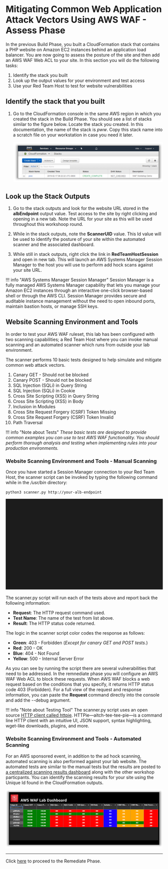 # Mitigating Common Web Application Attack Vectors Using AWS WAF - Assess Phase

In the previous Build Phase, you built a CloudFormation stack that contains
a PHP website on Amazon EC2 instances behind an application load balancer.
You are now going to assess the posture of the site and then add an AWS WAF Web ACL to your site. In this section you will do the following tasks:

1. Identify the stack you built
2. Look up the output values for your environment and test access
3. Use your Red Team Host to test for website vulnerabilities

## Identify the stack that you built

1. Go to the CloudFormation console in the same AWS region in which you created the stack in the Build Phase. You should see a list of stacks similar to the figure below. Locate the stack you created. In this documentation, the name of the stack is *pww*.  Copy this stack name into a scratch file on your workstation in case you need it later.

    ![cloudformation-stack-list](./images/assess-cloudformation-stacks.png)

## Look up the Stack Outputs

1.  Go to the stack outputs and look for the website URL stored in the **albEndpoint** output value. Test access to the site by right clicking and opening in a new tab. Note the URL for your site as this will be used throughout this workshoop round.

2.  While in the stack outputs, note the **ScannerUID** value. This Id value will be used to identify the posture of your site within the automated scanner and the associated dashboard.

3. While still in stack outputs, right click the link in **RedTeamHostSession** and open in new tab. This will launch an AWS Systems Manager Session Manager to the host you will use to perform add hock scans against your site URL. 

!!! info "AWS Systems Manager Session Manager"
    Session Manager is a fully managed AWS Systems Manager capability that lets you manage your Amazon EC2 instances through an interactive one-click browser-based shell or through the AWS CLI. Session Manager provides secure and auditable instance management without the need to open inbound ports, maintain bastion hosts, or manage SSH keys. 

## Website Scanning Environment and Tools

In order to test your AWS WAF ruleset, this lab has been configured with two scanning capabilities; a Red Team Host where you can invoke manual scanning and an automated scanner which runs from outside your lab environment. 

The scanner performs 10 basic tests designed to help simulate and mitigate common web attack vectors. 

1. Canary GET - Should not be blocked
2. Canary POST - Should not be blocked
3. SQL Injection (SQLi) in Query String
4. SQL Injection (SQLi) in Cookie
5. Cross Site Scripting (XSS) in Query String
6. Cross Site Scripting (XSS) in Body
7. Inclusion in Modules
8. Cross Site Request Forgery (CSRF) Token Missing
9. Cross Site Request Forgery (CSRF) Token Invalid
10. Path Traversal 

!!! info "Note about Tests"
    _These basic tests are designed to provide common examples you can use to test AWS WAF functionality. You should perform thorough analysis and testing when implementing rules into your production environments._

### Website Scanning Environment and Tools - Manual Scanning
Once you have started a Session Manager connection to your Red Team Host, the scanner script can be invoked by typing the following command while in the _/usr/bin_ directory:

````
python3 scanner.py http://your-alb-endpoint
````
![Initial Scan Terminal](./images/initial-scan-term.svg)

The scanner.py script will run each of the tests above and report back the following information:

- __Request__: The HTTP request command used.
- __Test Name__: The name of the test from list above.
- __Result__: The HTTP status code returned.

The logic in the scanner script color codes the response as follows:

- __Green__: 403 - Forbidden (_Except for canary GET and POST tests._)
- __Red__: 200 - OK
- __Blue__: 404 - Not Found
- __Yellow__: 500 - Internal Server Error

As you can see by running the script there are several vulnerabilities that need to be addressed. In the remnediate phase you will configure an AWS WAF Web ACL to block these requests. When AWS WAF blocks a web request based on the conditions that you specify, it returns HTTP status code 403 (Forbidden). For a full view of the request and response information, you can paste the **Request** command directly into the console and add the --debug argument.

!!! info "Note about Testing Tool"
    The scanner.py script uses an open source <a href="https://httpie.org/" target="_blank">HTTP client called httpie</a>. HTTPie—aitch-tee-tee-pie—is a command line HTTP client with an intuitive UI, JSON support, syntax highlighting, wget-like downloads, plugins, and more.


### Website Scanning Environment and Tools - Automated Scanning

For an AWS sponsored event, in addition to the ad hock scanning, automated scanning is also performed against your lab website. The automated tests are similar to the manual tests but the results are posted to <a href="http://waflabdash.awssecworkshops.com/" target="_blank">a centralized scanning results dashboard</a> along with the other workshop particpants. You can identify the scanning results for your site using the Unique Id found in the CloudFormation outputs.

![WAF Lab Centralized Dashboard](./images/waflabdash-pre.png)

---

Click [here](./remediate.md) to proceed to the Remediate Phase.